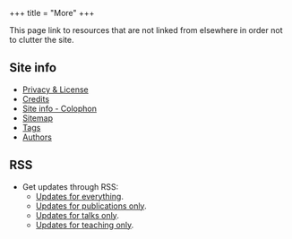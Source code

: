 +++
title = "More"
+++


This page link to resources that are not linked from elsewhere in order not to clutter the site.

## Site info

- [Privacy & License](/privacy)
- [Credits](/credits)
- [Site info - Colophon](/colophon)
- [Sitemap](/sitemap.xml)
- [Tags](/tags)
- [Authors](/authors)

## RSS

- Get updates through RSS:
    - [Updates for everything](/atom.xml).
    - [Updates for publications only](/publications/atom.xml).
    - [Updates for talks only](/talks/atom.xml).
    - [Updates for teaching only](/teaching/atom.xml).